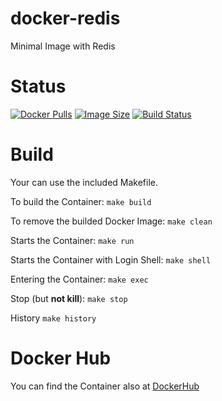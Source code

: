 docker-redis
==============

Minimal Image with Redis

# Status

[![Docker Pulls](https://img.shields.io/docker/pulls/bodsch/docker-redis.svg?branch)][hub]
[![Image Size](https://images.microbadger.com/badges/image/bodsch/docker-redis.svg?branch)][microbadger]
[![Build Status](https://travis-ci.org/bodsch/docker-redis.svg?branch)][travis]

[hub]: https://hub.docker.com/r/bodsch/docker-redis/
[microbadger]: https://microbadger.com/images/bodsch/docker-redis
[travis]: https://travis-ci.org/bodsch/docker-redis


# Build

Your can use the included Makefile.


To build the Container: `make build`

To remove the builded Docker Image: `make clean`

Starts the Container: `make run`

Starts the Container with Login Shell: `make shell`

Entering the Container: `make exec`

Stop (but **not kill**): `make stop`

History `make history`


# Docker Hub

You can find the Container also at  [DockerHub](https://hub.docker.com/r/bodsch/docker-redis/)
